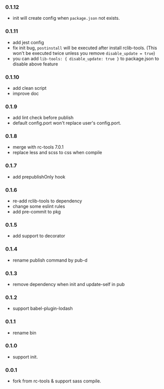 ### 0.1.12
- init will create config when `package.json` not exists.

### 0.1.11
- add jest config
- fix init bug, `postinstall` will be executed after install rclib-tools. (This won't be executed twice unless you remove `disable_update = true`)
- you can add `lib-tools: { disable_update: true }` to package.json to disable above feature

### 0.1.10
- add clean script
- improve doc

### 0.1.9
- add lint check before publish
- default config.port won't replace user's config.port.

### 0.1.8
- merge with rc-tools 7.0.1
- replace less and scss to css when compile

### 0.1.7
- add prepublishOnly hook

### 0.1.6
- re-add rclib-tools to dependency
- change some eslint rules
- add pre-commit to pkg

### 0.1.5
- add support to decorator

### 0.1.4
- rename publish command by pub-d

### 0.1.3
- remove dependency when init and update-self in pub 

### 0.1.2
- support babel-plugin-lodash

### 0.1.1
- rename bin 

### 0.1.0
- support init.

### 0.0.1
- fork from rc-tools & support sass compile.
